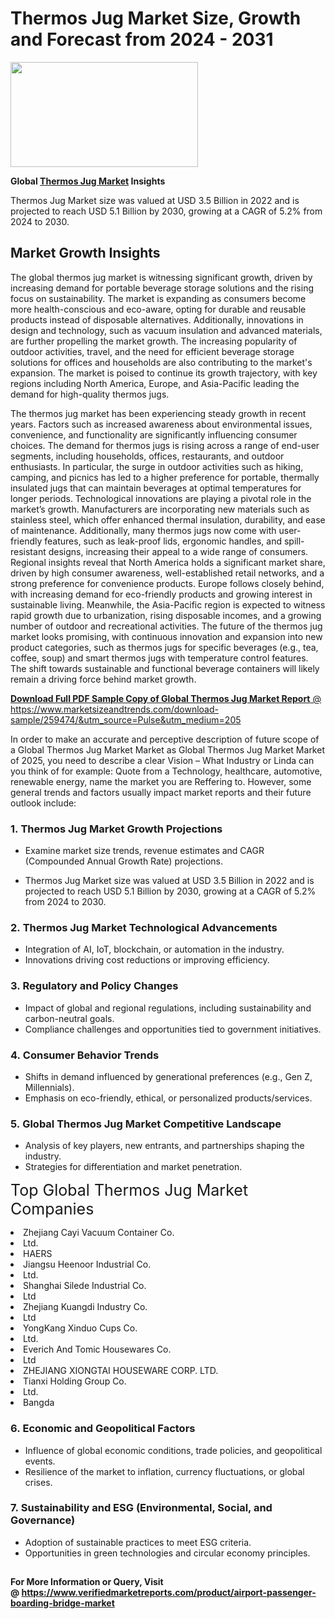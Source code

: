<H1>Thermos Jug Market Size, Growth and Forecast from 2024 - 2031</H1><img class="aligncenter size-medium wp-image-584254" src="https://thirdeyenews.in/wp-content/uploads/2024/09/Global-Market-Research-300x168.jpeg" alt="" width="300" height="168" /><p><strong>Global&nbsp;<a href="https://www.marketsizeandtrends.com/download-sample/259474/&amp;utm_source=Pulse&amp;utm_medium=205">Thermos Jug Market</a> Insights</strong></p><p>Thermos Jug Market size was valued at USD 3.5 Billion in 2022 and is projected to reach USD 5.1 Billion by 2030, growing at a CAGR of 5.2% from 2024 to 2030.</p><p><h2>Market Growth Insights</h2> <p>The global thermos jug market is witnessing significant growth, driven by increasing demand for portable beverage storage solutions and the rising focus on sustainability. The market is expanding as consumers become more health-conscious and eco-aware, opting for durable and reusable products instead of disposable alternatives. Additionally, innovations in design and technology, such as vacuum insulation and advanced materials, are further propelling the market growth. The increasing popularity of outdoor activities, travel, and the need for efficient beverage storage solutions for offices and households are also contributing to the market's expansion. The market is poised to continue its growth trajectory, with key regions including North America, Europe, and Asia-Pacific leading the demand for high-quality thermos jugs.</p> <p><a href="#"></a></p> <p>The thermos jug market has been experiencing steady growth in recent years. Factors such as increased awareness about environmental issues, convenience, and functionality are significantly influencing consumer choices. The demand for thermos jugs is rising across a range of end-user segments, including households, offices, restaurants, and outdoor enthusiasts. In particular, the surge in outdoor activities such as hiking, camping, and picnics has led to a higher preference for portable, thermally insulated jugs that can maintain beverages at optimal temperatures for longer periods. Technological innovations are playing a pivotal role in the market’s growth. Manufacturers are incorporating new materials such as stainless steel, which offer enhanced thermal insulation, durability, and ease of maintenance. Additionally, many thermos jugs now come with user-friendly features, such as leak-proof lids, ergonomic handles, and spill-resistant designs, increasing their appeal to a wide range of consumers. Regional insights reveal that North America holds a significant market share, driven by high consumer awareness, well-established retail networks, and a strong preference for convenience products. Europe follows closely behind, with increasing demand for eco-friendly products and growing interest in sustainable living. Meanwhile, the Asia-Pacific region is expected to witness rapid growth due to urbanization, rising disposable incomes, and a growing number of outdoor and recreational activities. The future of the thermos jug market looks promising, with continuous innovation and expansion into new product categories, such as thermos jugs for specific beverages (e.g., tea, coffee, soup) and smart thermos jugs with temperature control features. The shift towards sustainable and functional beverage containers will likely remain a driving force behind market growth.</p> <p><a href="#"></p><p><span class=""><strong>Download Full PDF Sample Copy of Global Thermos Jug Market Report</strong> @ <a href="https://www.marketsizeandtrends.com/download-sample/259474/&amp;utm_source=Pulse&amp;utm_medium=205" target="_blank">https://www.marketsizeandtrends.com/download-sample/259474/&amp;utm_source=Pulse&amp;utm_medium=205</a></span></p><p>In order to make an accurate and perceptive description of future scope of a Global&nbsp;Thermos Jug Market Market as Global&nbsp;Thermos Jug Market Market of 2025, you need to describe a clear Vision &ndash; What Industry or Linda can you think of for example: Quote from a Technology, healthcare, automotive, renewable energy, name the market you are Reffering to. However, some general trends and factors usually impact market reports and their future outlook include:</p><h3>1.&nbsp;<strong>Thermos Jug Market Growth Projections</strong></h3><ul><li>Examine market size trends, revenue estimates and CAGR (Compounded Annual Growth Rate) projections.</li><li><p>Thermos Jug Market size was valued at USD 3.5 Billion in 2022 and is projected to reach USD 5.1 Billion by 2030, growing at a CAGR of 5.2% from 2024 to 2030.</p></li></ul><h3>2.&nbsp;<strong>Thermos Jug Market Technological Advancements</strong></h3><ul><li>Integration of AI, IoT, blockchain, or automation in the industry.</li><li>Innovations driving cost reductions or improving efficiency.</li></ul><h3>3.&nbsp;<strong>Regulatory and Policy Changes</strong></h3><ul><li>Impact of global and regional regulations, including sustainability and carbon-neutral goals.</li><li>Compliance challenges and opportunities tied to government initiatives.</li></ul><h3>4.&nbsp;<strong>Consumer Behavior Trends</strong></h3><ul><li>Shifts in demand influenced by generational preferences (e.g., Gen Z, Millennials).</li><li>Emphasis on eco-friendly, ethical, or personalized products/services.</li></ul><h3>5.&nbsp;<strong>Global Thermos Jug Market Competitive Landscape</strong></h3><ul><li>Analysis of key players, new entrants, and partnerships shaping the industry.</li><li>Strategies for differentiation and market penetration.</li></ul><p data-pm-slice="1 1 []"><span style="color: inherit; font-family: inherit; font-size: 25px;">Top Global Thermos Jug Market Companies</span></p><div class="" data-test-id=""><p><li>Zhejiang Cayi Vacuum Container Co.</li><li>Ltd.</li><li> HAERS</li><li> Jiangsu Heenoor Industrial Co.</li><li> Ltd.</li><li> Shanghai Silede Industrial Co.</li><li> Ltd</li><li> Zhejiang Kuangdi Industry Co.</li><li> Ltd</li><li> YongKang Xinduo Cups Co.</li><li> Ltd.</li><li> Everich And Tomic Housewares Co.</li><li> Ltd</li><li> ZHEJIANG XIONGTAI HOUSEWARE CORP. LTD.</li><li> Tianxi Holding Group Co.</li><li> Ltd.</li><li> Bangda</li></p></div><h3>6.&nbsp;<strong>Economic and Geopolitical Factors</strong></h3><ul><li>Influence of global economic conditions, trade policies, and geopolitical events.</li><li>Resilience of the market to inflation, currency fluctuations, or global crises.</li></ul><h3>7.&nbsp;<strong>Sustainability and ESG (Environmental, Social, and Governance)</strong></h3><ul><li>Adoption of sustainable practices to meet ESG criteria.</li><li>Opportunities in green technologies and circular economy principles.</li></ul><h2><strong style="font-size: 14px;">For More Information or Query, Visit @&nbsp;</strong><a style="background-color: #ffffff; font-size: 14px;" href="https://www.marketsizeandtrends.com/report/thermos-jug-market/" target="_blank">https://www.verifiedmarketreports.com/product/airport-passenger-boarding-bridge-market</a></h2>
